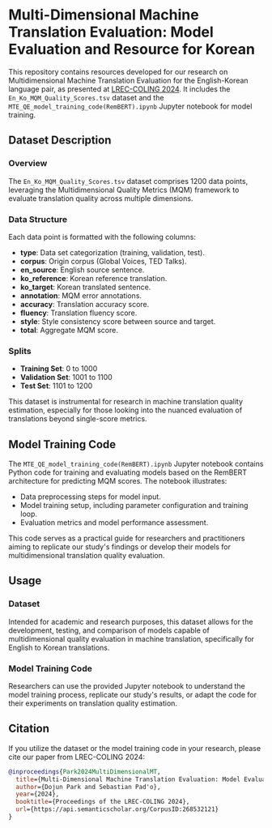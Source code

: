 # Multi-Dimensional Machine Translation Evaluation: Model Evaluation and Resource for Korean

This repository contains resources developed for our research on Multidimensional Machine Translation Evaluation for the English-Korean language pair, as presented at [LREC-COLING 2024](https://arxiv.org/abs/2403.12666). It includes the `En_Ko_MQM_Quality_Scores.tsv` dataset and the `MTE_QE_model_training_code(RemBERT).ipynb` Jupyter notebook for model training.

## Dataset Description

### Overview

The `En_Ko_MQM_Quality_Scores.tsv` dataset comprises 1200 data points, leveraging the Multidimensional Quality Metrics (MQM) framework to evaluate translation quality across multiple dimensions.

### Data Structure

Each data point is formatted with the following columns:

- **type**: Data set categorization (training, validation, test).
- **corpus**: Origin corpus (Global Voices, TED Talks).
- **en_source**: English source sentence.
- **ko_reference**: Korean reference translation.
- **ko_target**: Korean translated sentence.
- **annotation**: MQM error annotations.
- **accuracy**: Translation accuracy score.
- **fluency**: Translation fluency score.
- **style**: Style consistency score between source and target.
- **total**: Aggregate MQM score.

### Splits

- **Training Set**: 0 to 1000
- **Validation Set**: 1001 to 1100
- **Test Set**: 1101 to 1200

This dataset is instrumental for research in machine translation quality estimation, especially for those looking into the nuanced evaluation of translations beyond single-score metrics.

## Model Training Code

The `MTE_QE_model_training_code(RemBERT).ipynb` Jupyter notebook contains Python code for training and evaluating models based on the RemBERT architecture for predicting MQM scores. The notebook illustrates:

- Data preprocessing steps for model input.
- Model training setup, including parameter configuration and training loop.
- Evaluation metrics and model performance assessment.

This code serves as a practical guide for researchers and practitioners aiming to replicate our study's findings or develop their models for multidimensional translation quality evaluation.

## Usage

### Dataset

Intended for academic and research purposes, this dataset allows for the development, testing, and comparison of models capable of multidimensional quality evaluation in machine translation, specifically for English to Korean translations.

### Model Training Code

Researchers can use the provided Jupyter notebook to understand the model training process, replicate our study's results, or adapt the code for their experiments on translation quality estimation.

## Citation

If you utilize the dataset or the model training code in your research, please cite our paper from LREC-COLING 2024:

```bibtex
@inproceedings{Park2024MultiDimensionalMT,
  title={Multi-Dimensional Machine Translation Evaluation: Model Evaluation and Resource for Korean},
  author={Dojun Park and Sebastian Pad'o},
  year={2024},
  booktitle={Proceedings of the LREC-COLING 2024},
  url={https://api.semanticscholar.org/CorpusID:268532121}
}
```
